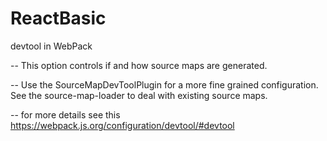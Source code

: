 # ReactBasic

devtool in WebPack

 -- This option controls if and how source maps are generated.
 
 -- Use the SourceMapDevToolPlugin for a more fine grained configuration. See the source-map-loader to deal with existing source maps.
 
 -- for more details see this https://webpack.js.org/configuration/devtool/#devtool
